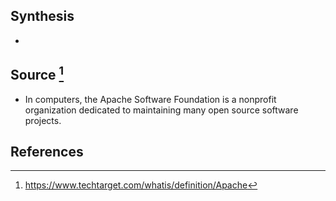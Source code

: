 ## Synthesis
- 
## Source [^1]
- In computers, the Apache Software Foundation is a nonprofit organization dedicated to maintaining many open source software projects.
## References

[^1]: https://www.techtarget.com/whatis/definition/Apache